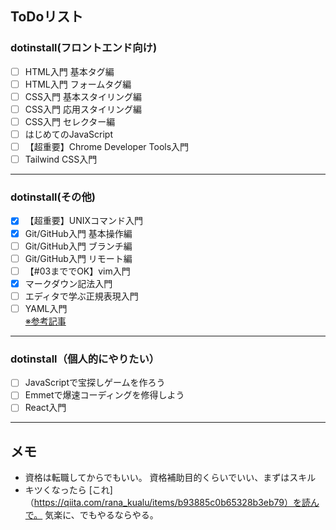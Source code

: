 ## ToDoリスト
### dotinstall(フロントエンド向け)
- [ ] HTML入門 基本タグ編
- [ ] HTML入門 フォームタグ編
- [ ] CSS入門 基本スタイリング編
- [ ] CSS入門 応用スタイリング編
- [ ] CSS入門 セレクター編
- [ ] はじめてのJavaScript
- [ ] 【超重要】Chrome Developer Tools入門
- [ ] Tailwind CSS入門
---
### dotinstall(その他)
- [x] 【超重要】UNIXコマンド入門
- [x] Git/GitHub入門 基本操作編
- [ ] Git/GitHub入門 ブランチ編
- [ ] Git/GitHub入門 リモート編
- [ ] 【#03まででOK】vim入門
- [x] マークダウン記法入門
- [ ] エディタで学ぶ正規表現入門
- [ ] YAML入門  
[※参考記事](https://qiita.com/yamadagenki/items/3b8b0ce8df0117b9af8e)
---
### dotinstall（個人的にやりたい）
- [ ] JavaScriptで宝探しゲームを作ろう
- [ ] Emmetで爆速コーディングを修得しよう
- [ ] React入門
---
## メモ
- 資格は転職してからでもいい。  資格補助目的くらいでいい、まずはスキル
- キツくなったら [これ]（https://qiita.com/rana_kualu/items/b93885c0b65328b3eb79）を読んで。  気楽に、でもやるならやる。
